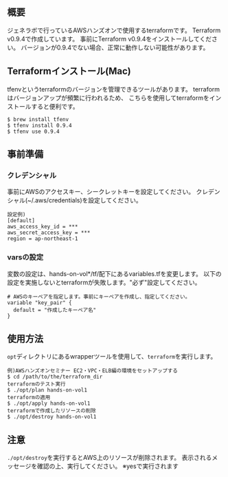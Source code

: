 ## 概要
ジェネラボで行っているAWSハンズオンで使用するterraformです。
Terraform v0.9.4で作成しています。
事前にTerraform v0.9.4をインストールしてください。
バージョンが0.9.4でない場合、正常に動作しない可能性があります。

## Terraformインストール(Mac)
tfenvというterraformのバージョンを管理できるツールがあります。
terraformはバージョンアップが頻繁に行われるため、
こちらを使用してterraformをインストールすると便利です。
```
$ brew install tfenv
$ tfenv install 0.9.4
$ tfenv use 0.9.4
```

## 事前準備
### クレデンシャル
事前にAWSのアクセスキー、シークレットキーを設定してください。
クレデンシャル(~/.aws/credentials)を設定してください。
```
設定例)
[default]
aws_access_key_id = ***
aws_secret_access_key = ***
region = ap-northeast-1
```

### varsの設定
変数の設定は、hands-on-vol*/tf/配下にあるvariables.tfを変更します。
以下の設定を実施しないとterraformが失敗します。"必ず"設定してください。
```
# AWSのキーペアを指定します。事前にキーペアを作成し、指定してください。
variable "key_pair" {
  default = "作成したキーペア名"
}
```

## 使用方法
```opt```ディレクトリにあるwrapperツールを使用して、```terraform```を実行します。
```
例)AWSハンズオンセミナー EC2・VPC・ELB編の環境をセットアップする
$ cd /path/to/the/terraform_dir
terraformのテスト実行
$ ./opt/plan hands-on-vol1
terraformの適用
$ ./opt/apply hands-on-vol1
terraformで作成したリソースの削除
$ ./opt/destroy hands-on-vol1
```

## 注意
```./opt/destroy```を実行するとAWS上のリソースが削除されます。
表示されるメッセージを確認の上、実行してください。
※yesで実行されます